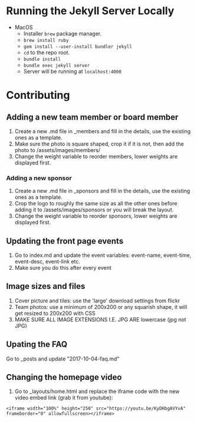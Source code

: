 # Running the Jekyll Server Locally

- MacOS
  - Installer `brew` package manager.
  - `brew install ruby`
  - `gem install --user-install bundler jekyll`
  - `cd` to the repo root.
  - `bundle install`
  - `bundle exec jekyll server`
  - Server will be running at `localhost:4000`

# Contributing

## Adding a new team member or board member

1. Create a new .md file in \_members and fill in the details, use the existing ones as a template.
2. Make sure the photo is square shaped, crop it if it is not, then add the photo to /assets/images/members/
3. Change the weight variable to reorder members, lower weights are displayed first.

### Adding a new sponsor

1. Create a new .md file in \_sponsors and fill in the details, use the existing ones as a template.
2. Crop the logo to roughly the same size as all the other ones before adding it to /assets/images/sponsors or you will break the layout.
3. Change the weight variable to reorder sponsors, lower weights are displayed first.

## Updating the front page events

1. Go to index.md and update the event variables: event-name, event-time, event-desc, event-link etc.
2. Make sure you do this after every event

## Image sizes and files

1. Cover picture and tiles: use the 'large' download settings from flickr
2. Team photos: use a minimum of 200x200 or any squarish shape, it will get resized to 200x200 with CSS
3. MAKE SURE ALL IMAGE EXTENSIONS I.E. JPG ARE lowercase (jpg not JPG)

## Upating the FAQ

Go to \_posts and update "2017-10-04-faq.md"

## Changing the homepage video

1. Go to \_layouts/home.html and replace the iframe code with the new video embed link (grab it from youtube):

```
<iframe width="100%" height="250" src="https://youtu.be/KyDHbgAVYvA" frameborder="0" allowfullscreen></iframe>
```
